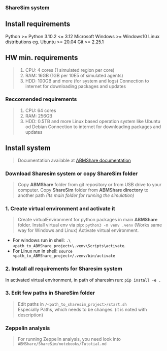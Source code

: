 ### ShareSim system
## Install requirements
Python >= Python 3.10.2 <= 3.12
Microsoft Windows >= Windows10
Linux distributions eg. Ubuntu >= 20.04
Git >= 2.25.1

## HW min. requirements
> 1. CPU: 4 cores (1 simulated region per core)
> 2. RAM: 16GB (1GB per 10E5 of simulated agents)
> 3. HDD: 100GB and more (for system and logs)
> Connection to internet for downloading packages and updates

### Reccomended requirements
> 1. CPU: 64 cores
> 2. RAM: 256GB
> 3. HDD: 0.5TB and more
> Linux based operation system like Ubuntu od Debian
> Connection to internet for downloading packages and updates


## Install system
> Documentation available at <a href="https://github.com/kbi-fbmi/ABMShare_doc"> ABMShare documentation </a>

### Download Sharesim system or copy ShareSim folder
> Copy **ABMShare** folder from git repository or from USB drive to your computer.
> Copy **ShareSim** folder from **ABMShare directory** to another path *(Its main folder for running the simulation)*
### 1. Create virtual environment and activate it
> Create virtualEnvironment for python packages in main **ABMShare** folder. Install virtual env via pip: ```python3 -m venv .venv``` (Works same way for Windows and Linux) 
> Activate virtual environment. 
* For windows run in shell: ```.\<path_to_ABMShare_project>\.venv\Scripts\activate```. 
* For Linux run in shell: ```source <path_to_ABMShare_project>/.venv/bin/activate``` 
### 2. Install all requirements for Sharesim system
In activated virtual environment, in path of sharesim run: ```pip install -e .```
### 3. Edit few paths in ShareSim folder
> Edit paths in ```/<path_to_sharesim_project>/start.sh```  
> Especially Paths, which needs to be changes. (it is noted with description)
### Zeppelin analysis
> For running Zeppelin analysis, you need look into ```ABMShare/ShareSim/notebooks/Tutotial.md```